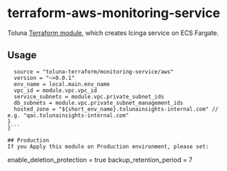 # terraform-aws-monitoring-service
Toluna [Terraform module](https://registry.terraform.io/modules/toluna-terraform/monitoring-service/aws/latest), which creates Icinga service on ECS Fargate.

## Usage
```module "monitoring_service"{
  source = "toluna-terraform/monitoring-service/aws"
  version = "~>0.0.1"
  env_name = local.main.env_name
  vpc_id = module.vpc.vpc_id
  service_subnets = module.vpc.private_subnet_ids
  db_subnets = module.vpc.private_subnet_management_ids
  hosted_zone = "${short_env_name}.tolunainsights-internal.com" // e.g. "qac.tolunainsights-internal.com"
}
}```

## Production
If you Apply this module on Production environment, please set:
```
enable_deletion_protection = true
backup_retention_period = 7
```